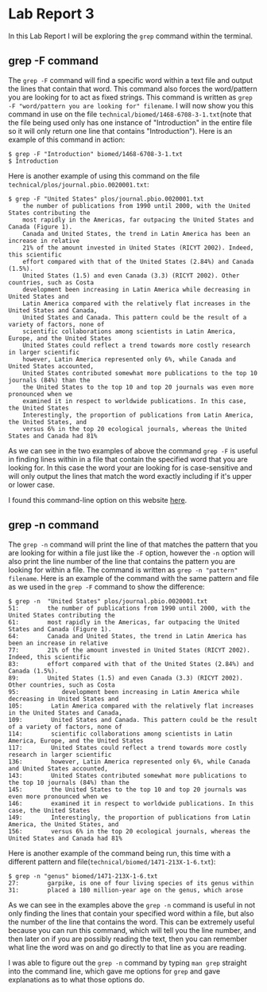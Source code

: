 # Lab Report 3
In this Lab Report I will be exploring the `grep` command within the terminal.

## grep -F command
The `grep -F` command will find a specific word within a text file and output the lines that contain that word. This command also forces the word/pattern you are looking for to act as fixed strings. This command is written as `grep -F "word/pattern you are looking for" filename`. I will now show you this command in use on the file `technical/biomed/1468-6708-3-1.txt`(note that the file being used only has one instance of "Introduction" in the entire file so it will only return one line that contains "Introduction"). Here is an example of this command in action:
```
$ grep -F "Introduction" biomed/1468-6708-3-1.txt
$ Introduction

```
Here is another example of using this command on the file `technical/plos/journal.pbio.0020001.txt`:
``` 
$ grep -F "United States" plos/journal.pbio.0020001.txt
    the number of publications from 1990 until 2000, with the United States contributing the
    most rapidly in the Americas, far outpacing the United States and Canada (Figure 1).
    Canada and United States, the trend in Latin America has been an increase in relative
    21% of the amount invested in United States (RICYT 2002). Indeed, this scientific
    effort compared with that of the United States (2.84%) and Canada (1.5%).
    United States (1.5) and even Canada (3.3) (RICYT 2002). Other countries, such as Costa
    development been increasing in Latin America while decreasing in United States and
    Latin America compared with the relatively flat increases in the United States and Canada,
    United States and Canada. This pattern could be the result of a variety of factors, none of
    scientific collaborations among scientists in Latin America, Europe, and the United States
    United States could reflect a trend towards more costly research in larger scientific
    however, Latin America represented only 6%, while Canada and United States accounted,
    United States contributed somewhat more publications to the top 10 journals (84%) than the
    the United States to the top 10 and top 20 journals was even more pronounced when we
    examined it in respect to worldwide publications. In this case, the United States
    Interestingly, the proportion of publications from Latin America, the United States, and
    versus 6% in the top 20 ecological journals, whereas the United States and Canada had 81%
```
As we can see in the two examples of above the command `grep -F` is useful in finding lines within in a file that contain the specified word that you are looking for. In this case the word your are looking for is case-sensitive and will only output the lines that match the word exactly including if it's upper or lower case.

I found this command-line option on this website [here](https://www.cyberciti.biz/faq/howto-use-grep-command-in-linux-unix/).

## grep -n command
The `grep -n` command will print the line of that matches the pattern that you are looking for within a file just like the `-F` option, however the `-n` option will also print the line number of the line that contains the pattern you are looking for within a file. The command is written as `grep -n "pattern" filename`. Here is an example of the command with the same pattern and file as we used in the `grep -F` command to show the difference:
```
$ grep -n  "United States" plos/journal.pbio.0020001.txt
51:        the number of publications from 1990 until 2000, with the United States contributing the
61:        most rapidly in the Americas, far outpacing the United States and Canada (Figure 1).
64:        Canada and United States, the trend in Latin America has been an increase in relative
77:        21% of the amount invested in United States (RICYT 2002). Indeed, this scientific
83:        effort compared with that of the United States (2.84%) and Canada (1.5%).
89:        United States (1.5) and even Canada (3.3) (RICYT 2002). Other countries, such as Costa
95:            development been increasing in Latin America while decreasing in United States and
105:        Latin America compared with the relatively flat increases in the United States and Canada,
109:        United States and Canada. This pattern could be the result of a variety of factors, none of
114:        scientific collaborations among scientists in Latin America, Europe, and the United States
117:        United States could reflect a trend towards more costly research in larger scientific
136:        however, Latin America represented only 6%, while Canada and United States accounted,
143:        United States contributed somewhat more publications to the top 10 journals (84%) than the
145:        the United States to the top 10 and top 20 journals was even more pronounced when we
146:        examined it in respect to worldwide publications. In this case, the United States
149:        Interestingly, the proportion of publications from Latin America, the United States, and
156:        versus 6% in the top 20 ecological journals, whereas the United States and Canada had 81%
```
Here is another example of the command being run, this time with a different pattern and file(`technical/biomed/1471-213X-1-6.txt`):
```
$ grep -n "genus" biomed/1471-213X-1-6.txt
27:        garpike, is one of four living species of its genus within
31:        placed a 180 million-year age on the genus, which arose
```
As we can see in the examples above the `grep -n` command is useful in not only finding the lines that contain your specified word within a file, but also the number of the line that contains the word. This can be extremely useful because you can run this command, which will tell you the line number, and then later on if you are possibly reading the text, then you can remember what line the word was on and go directly to that line as you are reading.

I was able to figure out the `grep -n` command by typing `man grep` straight into the command line, which gave me options for `grep` and gave explanations as to what those options do.


